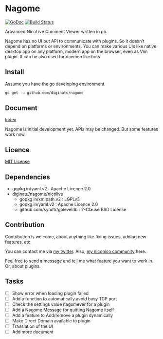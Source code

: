 Nagome
======

[![GoDoc](https://godoc.org/github.com/diginatu/nagome?status.svg)](https://godoc.org/github.com/diginatu/nagome)
[![Build Status](https://travis-ci.org/diginatu/nagome.svg?branch=master)](https://travis-ci.org/diginatu/nagome)

Advanced NicoLive Comment Viewer written in go.

Nagome has no UI but API to communicate with plugins.
So it doesn't depend on platforms or environments.
You can make various UIs like native desktop app on any platform, modern app on the browser, even as Vim plugin.
It can be also used for daemon like bots.

Install
------- 

Assume you have the go developing environment.

~~~ sh
go get -u github.com/diginatu/nagome
~~~

Document
--------

[Index](docs/README.md)

Nagome is initial development yet.
APIs may be changed.
But some features work now.

Licence
-------

[MIT License](LICENSE)

Dependencies
------------

+   gopkg.in/yaml.v2 : Apache Licence 2.0
+   diginatu/nagome/nicolive
    -   gopkg.in/xmlpath.v2 : LGPLv3
    -   gopkg.in/yaml.v2 : Apache Licence 2.0
    -   github.com/syndtr/goleveldb : 2-Clause BSD License

Contribution
------------

Contribution is welcome, about anything like fixing issues, adding new features, etc.

You can contact me via [my twitter](https://twitter.com/diginatu).
Also, [my niconico community](http://com.nicovideo.jp/community/co2345471) here.

Feel free to send a message and tell me what feature you want to work in.
Or, about plugins.

Tasks
-----

* [ ] Show error when loading plugin failed
* [ ] Add a function to automatically avoid busy TCP port
* [ ] Check the settings value nagomever for a plugin
* [ ] Add a Nagome Message for quitting Nagome itself
* [ ] Add a feature to Add/remove a plugin dynamically
* [ ] Make Direct Domain available to plugin
* [ ] Translation of the UI
* [ ] Add more document
